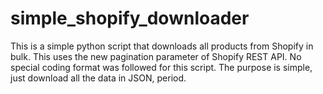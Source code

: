 # simple_shopify_downloader
This is a simple python script that downloads all products from Shopify in bulk. This uses the new pagination parameter of Shopify REST API. No special coding format was followed for this script. The purpose is simple, just download all the data in JSON, period.
